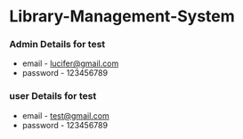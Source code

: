 ﻿# Library-Management-System
### Admin Details for test
  - email - lucifer@gmail.com
  - password - 123456789
### user Details for test
  - email - test@gmail.com
  - password - 123456789
